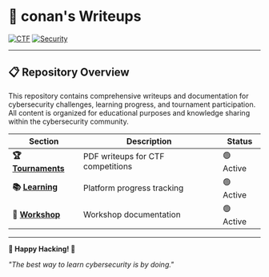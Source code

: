 # 🔐 conan's Writeups

[![CTF](https://img.shields.io/badge/CTF-Active%20Player-red?style=for-the-badge)](https://github.com/Blackthorn23/CTF-Writeups)
[![Security](https://img.shields.io/badge/Security-Learning-blue?style=for-the-badge)](https://github.com/Blackthorn23/CTF-Writeups)

---

## 📋 Repository Overview

This repository contains comprehensive writeups and documentation for cybersecurity challenges, learning progress, and tournament participation. All content is organized for educational purposes and knowledge sharing within the cybersecurity community.

| Section | Description | Status |
|---------|-------------|--------|
| **🏆 [Tournaments](./Tournaments/)** | PDF writeups for CTF competitions | 🟢 Active |
| **📚 [Learning](./Learning/)** | Platform progress tracking | 🟢 Active |
| **🎯 [Workshop](./Workshop/)** | Workshop documentation | 🟢 Active |

---

**🎯 Happy Hacking! 🎯**

*"The best way to learn cybersecurity is by doing."*

</div>
